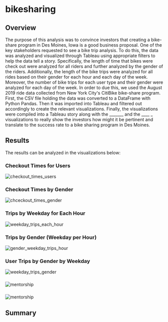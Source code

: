 # bikesharing

## Overview
The purpose of this analysis was to convince investors that creating a bike-share program in Des Moines, Iowa is a good business proposal. One of the key stakeholders requested to see a bike trip analysis. To do this, the data was analyzed and visualized through Tableau using appropriate filters to help the data tell a story. Specifically, the length of time that bikes were check out were analyzed for all riders and further analyzed by the gender of the riders. Additionally, the length of the bike trips were analyzed for all rides based on their gender for each hour and each day of the week. Moreover, the number of bike trips for each user type and their gender were analyzed for each day of the week. In order to due this, we used the August 2019 ride data collected from New York City's CitiBike bike-share program. First, the CSV file holding the data was converted to a DataFrame with Python Pandas. Then it was imported into Tableau and filtered out accordingly to create the relevant visualizations. Finally, the visualizations were compiled into a Tableau story along with the _______ and the ____ _ visualizations to really show the investors how might it be pertinent and translate to the success rate to a bike sharing program in Des Moines.

## Results
The results can be analyzed in the visualizations below:

### Checkout Times for Users
![checkout_times_users](Resources/checkout_times_users.png)

### Checkout Times by Gender
![chceckout_times_gender](Resources/checkout_times_gender.png)

### Trips by Weekday for Each Hour
![weekday_trips_each_hour](Resources/weekday_trips_each_hour.png)

### Trips by Gender (Weekday per Hour)
![gender_weekday_trips_hour](Resources/gender_weekday_trips_hour.png)

### User Trips by Gender by Weekday
![weekday_trips_gender](Resources/weekday_trips_gender.png)

###
![mentorship](Resources/mentorship.png)

###
![mentorship](Resources/mentorship.png)


## Summary
